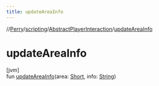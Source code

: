 ```yaml
---
title: updateAreaInfo
---
```

//[Perry](../../../index.html)/[scripting](../index.html)/[AbstractPlayerInteraction](index.html)/[updateAreaInfo](update-area-info.html)



# updateAreaInfo



[jvm]\
fun [updateAreaInfo](update-area-info.html)(area: [Short](https://kotlinlang.org/api/latest/jvm/stdlib/kotlin/-short/index.html), info: [String](https://kotlinlang.org/api/latest/jvm/stdlib/kotlin/-string/index.html))




